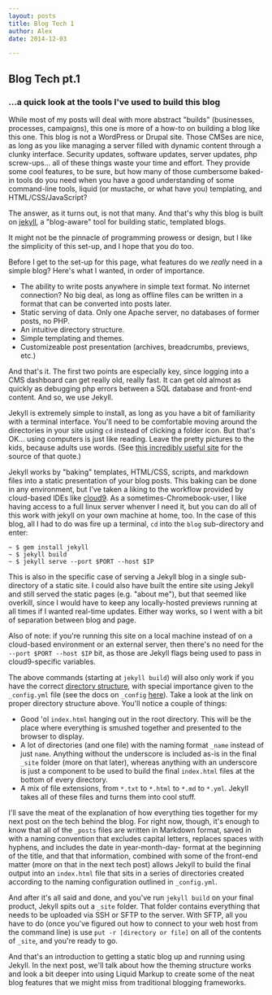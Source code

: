 ```yaml
---
layout: posts
title: Blog Tech 1
author: Alex
date: 2014-12-03

---
```


## Blog Tech pt.1
### ...a quick look at the tools I've used to build this blog

While most of my posts will deal with more abstract "builds" (businesses, processes, campaigns),
this one is more of a how-to on building a blog like this one. This blog is not a WordPress or Drupal site.
Those CMSes are nice, as long as you like managing a server filled with dynamic content through a clunky interface.
Security updates, software updates, server updates, php screw-ups... all of these things waste your time and effort.
They provide some cool features, to be sure, but how many of those cumbersome baked-in tools do you need when you have a good understanding of some command-line tools,
liquid (or mustache, or what have you) templating, and HTML/CSS/JavaScript?

The answer, as it turns out, is not that many. And that's why this blog is built on [jekyll](http://jekyllrb.com/),
a "blog-aware" tool for building static, templated blogs.

It might not be the pinnacle of programming prowess or design, but I like the simplicity of this set-up, and I hope that you do too.

Before I get to the set-up for this page, what features do we *really* need in a simple blog? Here's what I wanted, in order of importance.

+ The ability to write posts anywhere in simple text format. No internet connection? No big deal, as long as offline files can be written in a format that can be converted into posts later.
+ Static serving of data. Only one Apache server, no databases of former posts, no PHP.
+ An intuitive directory structure.
+ Simple templating and themes.
+ Customizeable post presentation (archives, breadcrumbs, previews, etc.)

And that's it. The first two points are especially key, since logging into a CMS dashboard can get really old, really fast.
It can get old almost as quickly as debugging php errors between a SQL database and front-end content. And so, we use Jekyll.

Jekyll is extremely simple to install, as long as you have a bit of familiarity with a terminal interface.
You'll need to be comfortable moving around the directories in your site using `cd` instead of clicking a folder icon.
But that's OK... using computers is just like reading. Leave the pretty pictures to the kids, because adults use words.
(See [this incredibly useful site](http://linuxcommand.org/learning_the_shell.php) for the source of that quote.)

Jekyll works by "baking" templates, HTML/CSS, scripts, and markdown files into a static presentation of your blog posts.
This baking can be done in any environment, but I've taken a liking to the workflow provided by cloud-based IDEs like [cloud9](https://c9.io/).
As a sometimes-Chromebook-user, I like having access to a full linux server whenver I need it, but you can do all of this work
with jekyll on your own machine at home, too. In the case of this blog, all I had to do was fire up a terminal, `cd` into the `blog` sub-directory and enter:

```
~ $ gem install jekyll
~ $ jekyll build
~ $ jekyll serve --port $PORT --host $IP
```

This is also in the specific case of serving a Jekyll blog in a single sub-directory of a static site.
I could also have built the entire site using Jekyll and still served the static pages (e.g. "about me"),
but that seemed like overkill, since I would have to keep any locally-hosted previews running at all times if I wanted real-time updates.
Either way works, so I went with a bit of separation between blog and page.

Also of note: if you're running this site on a local machine instead of on a cloud-based environment or an external server,
then there's no need for the `--port $PORT --host $IP` bit, as those are Jekyll flags being used to pass in cloud9-specific variables.

The above commands (starting at `jekyll build`) will also only work if you have the correct [directory structure](http://jekyllrb.com/docs/structure/),
with special importance given to the `_config.yml` file (see the docs on `_config` [here](http://jekyllrb.com/docs/configuration/)). Take a look at the link on proper directory structure above.
You'll notice a couple of things:

+ Good 'ol `index.html` hanging out in the root directory. This will be the place where everything is smushed together and presented to the browser to display.
+ A lot of directories (and one file) with the naming format `_name` instead of just `name`. Anything without the underscore is included as-is in the final `_site` folder (more on that later), whereas anything with an underscore is just a component to be used to build the final `index.html` files at the bottom of every directory.
+ A mix of file extensions, from `*.txt` to `*.html` to `*.md` to `*.yml`. Jekyll takes all of these files and turns them into cool stuff.

I'll save the meat of the explanation of how everything ties together for my next post on the tech behind the blog.
For right now, though, it's enough to know that all of the `_posts` files are written in Markdown format, saved in with a naming convention that excludes capital letters,
replaces spaces with hyphens, and includes the date in year-month-day- format at the beginning of the title, and that that information,
combined with some of the front-end matter (more on that in the next tech post) allows Jekyll to build the final output into an `index.html`
file that sits in a series of directories created according to the naming configuration outlined in `_config.yml`.

And after it's all said and done, and you've run `jekyll build` on your final product, Jekyll spits out a `_site` folder.
That folder contains everything that needs to be uploaded via SSH or SFTP to the server.
With SFTP, all you have to do (once you've figured out how to connect to your web host from the command line) is use
`put -r [directory or file]` on all of the contents of `_site`, and you're ready to go.

And that's an introduction to getting a static blog up and running using Jekyll. In the next post, we'll talk
about how the theming structure works and look a bit deeper into using Liquid Markup to create some of the neat blog
features that we might miss from traditional blogging frameworks.
